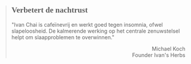 ><h2 style="font-family:monad">Verbetert de nachtrust</h2 style="font-family:lato">
>
>"Ivan Chai is cafeïnevrij en werkt goed tegen insomnia, ofwel slapeloosheid. De kalmerende werking op het centrale zenuwstelsel helpt om slaapproblemen te overwinnen."
>
> <p style="text-align: right">Michael Koch <br> Founder Ivan's Herbs</p>
